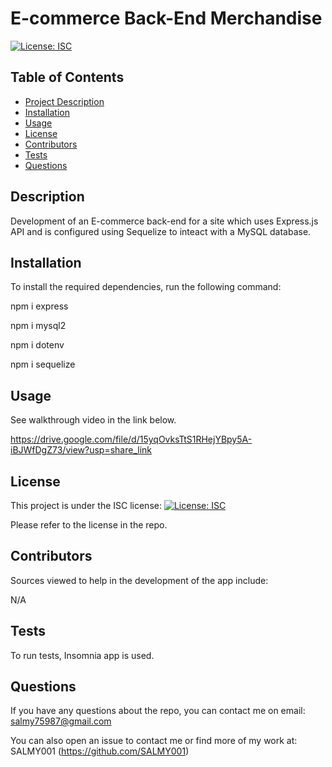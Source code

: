# E-commerce Back-End Merchandise

[![License: ISC](https://img.shields.io/badge/License-ISC-blue.svg)](https://opensource.org/licenses/ISC)

## Table of Contents

- [Project Description](#Description)
- [Installation](#Installation)
- [Usage](#Usage)
- [License](#License)
- [Contributors](#Contributors)
- [Tests](#Tests)
- [Questions](#Questions)

## Description

Development of an E-commerce back-end for a site which uses Express.js API and is configured using Sequelize to inteact with a MySQL database.

## Installation

To install the required dependencies, run the following command:

npm i express

npm i mysql2

npm i dotenv

npm i sequelize

## Usage

See walkthrough video in the link below.

https://drive.google.com/file/d/15yqOvksTtS1RHejYBpy5A-iBJWfDgZ73/view?usp=share_link

## License

This project is under the ISC license:
[![License: ISC](https://img.shields.io/badge/License-ISC-blue.svg)](https://opensource.org/licenses/ISC)

Please refer to the license in the repo.

## Contributors

Sources viewed to help in the development of the app include:

N/A

## Tests

To run tests, Insomnia app is used.

## Questions

If you have any questions about the repo, you can contact me on email: salmy75987@gmail.com

You can also open an issue to contact me or find more of my work at: SALMY001 (https://github.com/SALMY001)
